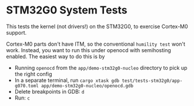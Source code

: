 # STM32G0 System Tests

This tests the kernel (not drivers!) on the STM32G0, to exercise Cortex-M0
support.

Cortex-M0 parts don't have ITM, so the conventional `humility test` won't work.
Instead, you want to run this under openocd with semihosting enabled. The
easiest way to do this is by

- Running `openocd` from the `app/demo-stm32g0-nucleo` directory to pick up the
  right config
- In a separate terminal, run `cargo xtask gdb test/tests-stm32g0/app-g070.toml
  app/demo-stm32g0-nucleo/openocd.gdb`
- Delete breakpoints in GDB: `d`
- Run: `c`
